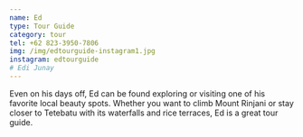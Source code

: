 ```yaml
---
name: Ed
type: Tour Guide
category: tour
tel: +62 823-3950-7806
img: /img/edtourguide-instagram1.jpg
instagram: edtourguide
# Edi Junay
---
```

Even on his days off, Ed can be found exploring or visiting one of his favorite local beauty spots. Whether you want to climb Mount Rinjani or stay closer to Tetebatu with its waterfalls and rice terraces, Ed is a great tour guide.